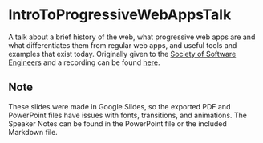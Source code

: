 # IntroToProgressiveWebAppsTalk

A talk about a brief history of the web, what progressive web apps are and what differentiates them from regular web apps, and useful tools and examples that exist today.
Originally given to the [Society of Software Engineers](https://sse.rit.edu/committees/talks/) and a recording can be found [here](https://www.facebook.com/ssebot/videos/10154469225602736/).

## Note

These slides were made in Google Slides, so the exported PDF and PowerPoint files have issues with fonts, transitions, and animations. The Speaker Notes can be found in the PowerPoint file or the included Markdown file.
